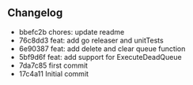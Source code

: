 ## Changelog
* bbefc2b chores: update readme
* 76c8dd3 feat: add go releaser and unitTests
* 6e90387 feat: add delete and clear queue function
* 5bf9d6f feat: add support for ExecuteDeadQueue
* 7da7c85 first commit
* 17c4a11 Initial commit
